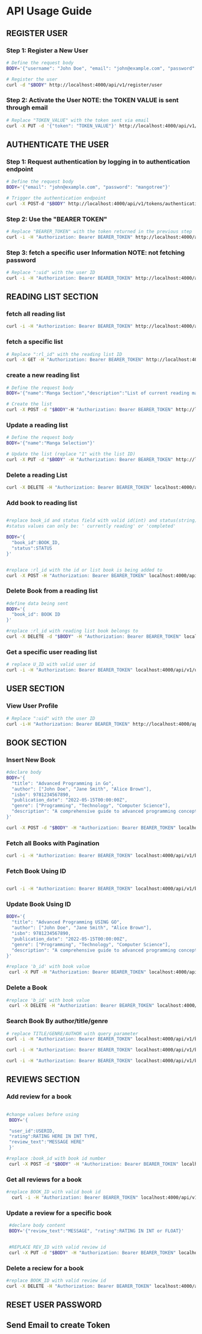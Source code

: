 # API Usage Guide
 ## REGISTER USER

### Step 1: Register a New User
```bash
# Define the request body
BODY='{"username": "John Doe", "email": "john@example.com", "password": "mangotree"}'

# Register the user
curl -d "$BODY" http://localhost:4000/api/v1/register/user
```

### Step 2: Activate the User **NOTE: the TOKEN VALUE is sent through email**
```bash
# Replace "TOKEN_VALUE" with the token sent via email
curl -X PUT -d '{"token": "TOKEN_VALUE"}' http://localhost:4000/api/v1/users/activated
```

 ## AUTHENTICATE THE USER

### Step 1: Request authentication by logging in to authentication endpoint

```bash
# Define the request body
BODY='{"email": "john@example.com", "password": "mangotree"}'

# Trigger the authentication endpoint
curl -X POST-d "$BODY" http://localhost:4000/api/v1/tokens/authentication
```

### Step 2: Use the "BEARER TOKEN"
 ```bash
# Replace "BEARER_TOKEN" with the token returned in the previous step
curl -i -H "Authorization: Bearer BEARER_TOKEN" http://localhost:4000/api/v1/healthcheck
```

### Step 3: fetch a specific user Information NOTE: not fetching password
``` bash
# Replace ":uid" with the user ID
curl -i -H "Authorization: Bearer BEARER_TOKEN" http://localhost:4000/api/v1/users/1
```

 ## READING LIST SECTION 

### fetch all reading list
``` bash
curl -i -H "Authorization: Bearer BEARER_TOKEN" http://localhost:4000/api/v1/lists
```

### fetch a specific list
``` bash
# Replace ":rl_id" with the reading list ID
curl -X GET -H "Authorization: Bearer BEARER_TOKEN" http://localhost:4000/api/v1/lists/:rl_id

```

### create a new reading list
``` bash
# Define the request body
BODY='{"name":"Manga Section","description":"List of current reading manga", "created_by":1}'

# Create the list
curl -X POST -d "$BODY"-H "Authorization: Bearer BEARER_TOKEN" http://localhost:4000/api/v1/lists
```

### Update a reading list
``` bash
# Define the request body
BODY='{"name":"Manga Selection"}'

# Update the list (replace "1" with the list ID)
curl -X PUT -d "$BODY" -H "Authorization: Bearer BEARER_TOKEN" http://localhost:4000/api/v1/lists/1
```


### Delete a reading List
```bash
curl -X DELETE -H "Authorization: Bearer BEARER_TOKEN" localhost:4000/api/v1/lists/:rl_id
```

### Add book to reading list
```bash

#replace book_id and status field with valid id(int) and status(string) values
#status values can only be: ' currently reading' or 'completed'

BODY='{
  "book_id":BOOK_ID, 
  "status":STATUS
}'


#replace :rl_id with the id or list book is being added to
curl -X POST -H "Authorization: Bearer BEARER_TOKEN" localhost:4000/api/v1/lists/:rl_id/books -d
```

### Delete Book from a reading list
```bash
#define data being sent
BODY='{
  "book_id": BOOK ID
}'

#replace :rl_id with reading list book belongs to
curl -X DELETE -d "$BODY" -H "Authorization: Bearer BEARER_TOKEN" localhost:4000/api/v1/lists/:rl_id/books
```

### Get a specific user reading list

```bash
# replace U_ID with valid user id
curl -i -H "Authorization: Bearer BEARER_TOKEN" localhost:4000/api/v1/user/U_ID/lists

```


 ## USER SECTION

### View User Profile 

```bash
# Replace ":uid" with the user ID
curl -i-H "Authorization: Bearer BEARER_TOKEN" http://localhost:4000/api/v1/users/:uid
```

 ## BOOK SECTION
 

### Insert New Book

```bash 
#declare body
BODY='{
  "title": "Advanced Programming in Go",
  "author": ["John Doe", "Jane Smith", "Alice Brown"],
  "isbn": 9781234567890,
  "publication_date": "2022-05-15T00:00:00Z",
  "genre": ["Programming", "Technology", "Computer Science"],
  "description": "A comprehensive guide to advanced programming concepts and techniques in Go."
}'

curl -X POST -d "$BODY" -H "Authorization: Bearer BEARER_TOKEN" localhost:4000/api/v1/books
```

### Fetch all Books with Pagination

```bash 
curl -i -H "Authorization: Bearer BEARER_TOKEN" localhost:4000/api/v1/books
```

### Fetch Book Using ID
 ```bash

 curl -i -H "Authorization: Bearer BEARER_TOKEN" localhost:4000/api/v1/books/:b_id

 ```

 ### Update Book Using ID
```bash
BODY='{
  "title": "Advanced Programming USING GO",
  "author": ["John Doe", "Jane Smith", "Alice Brown"],
  "isbn": 9781234567890,
  "publication_date": "2022-05-15T00:00:00Z",
  "genre": ["Programming", "Technology", "Computer Science"],
  "description": "A comprehensive guide to advanced programming concepts and techniques in Go."
}'

#replace 'b_id' with book value
 curl -X PUT -H "Authorization: Bearer BEARER_TOKEN" localhost:4000/api/v1/books/b_id -d "BODY"

 ```

### Delete a Book
```bash
#replace 'b_id' with book value
 curl -X DELETE -H "Authorization: Bearer BEARER_TOKEN" localhost:4000/api/v1/books/b_id
```

### Search Book By author/title/genre
```bash
# replace TITLE/GENRE/AUTHOR with query parameter
curl -i -H "Authorization: Bearer BEARER_TOKEN" localhost:4000/api/v1/book/search?title=TITLE

curl -i -H "Authorization: Bearer BEARER_TOKEN" localhost:4000/api/v1/book/search?author=AUTHOR

curl -i -H "Authorization: Bearer BEARER_TOKEN" localhost:4000/api/v1/book/search?genre=GENRE
```

 ## REVIEWS SECTION


 ### Add review for a book

 ```bash

 #change values before using
  BODY='{

  "user_id":USERID,
  "rating":RATING HERE IN INT TYPE,
  "review_text":"MESSAGE HERE"
  }'

#replace :book_id with book id number
  curl -X POST -d "$BODY" -H "Authorization: Bearer BEARER_TOKEN" localhost:4000/api/v1/books/:book_id/reviews
 ``` 

 ### Get all reviews for a book

```bash
#replace BOOK_ID with valid book id
  curl -i -H "Authorization: Bearer BEARER_TOKEN" localhost:4000/api/v1/books/BOOK_ID/reviews
```

 ### Update a review for a specific book

 ```bash
  #declare body content
  BODY='{"review_text":"MESSAGE", "rating":RATING IN INT or FLOAT}'


  #REPLACE REV_ID with valid review id
  curl -X PUT -d "$BODY" -H "Authorization: Bearer BEARER_TOKEN" localhost:4000/api/v1/reviews/REV_ID
 ```

 ### Delete a reciew for a book

 ```bash
 #replace BOOK_ID with valid review id
curl -X DELETE -H "Authorization: Bearer BEARER_TOKEN" localhost:4000/api/v1_/books/BOOK_ID
 ```

 ## RESET USER PASSWORD

 ## Send Email to create Token

 
